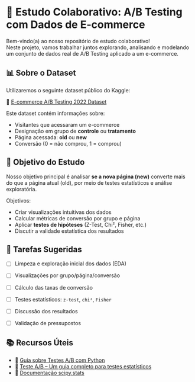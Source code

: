 # 🧪 Estudo Colaborativo: A/B Testing com Dados de E-commerce

Bem-vindo(a) ao nosso repositório de estudo colaborativo!  
Neste projeto, vamos trabalhar juntos explorando, analisando e modelando um conjunto de dados real de A/B Testing aplicado a um e-commerce.

## 📊 Sobre o Dataset

Utilizaremos o seguinte dataset público do Kaggle:

📌 [E-commerce A/B Testing 2022 Dataset](https://www.kaggle.com/datasets/putdejudomthai/ecommerce-ab-testing-2022-dataset1/data)

Este dataset contém informações sobre:
- Visitantes que acessaram um e-commerce
- Designação em grupo de **controle** ou **tratamento**
- Página acessada: **old** ou **new**
- Conversão (0 = não comprou, 1 = comprou)


## 🎯 Objetivo do Estudo

Nosso objetivo principal é analisar **se a nova página (new)** converte mais do que a página atual (old), por meio de testes estatísticos e análise exploratória.

Objetivos:
- Criar visualizações intuitivas dos dados
- Calcular métricas de conversão por grupo e página
- Aplicar **testes de hipóteses** (Z-Test, Chi², Fisher, etc.)
- Discutir a validade estatística dos resultados

## 📌 Tarefas Sugeridas

- [ ] Limpeza e exploração inicial dos dados (EDA)
- [ ] Visualizações por grupo/página/conversão
- [ ] Cálculo das taxas de conversão
- [ ] Testes estatísticos: `z-test`, `chi²`, `Fisher`
- [ ] Discussão dos resultados
- [ ] Validação de pressupostos


## 📚 Recursos Úteis

- 📘 [Guia sobre Testes A/B com Python](https://towardsdatascience.com/ab-testing-with-python-e5964dd66143)
- 📘 [Teste A/B – Um guia completo para testes estatísticos](https://towardsdatascience.com/a-b-testing-a-complete-guide-to-statistical-testing-e3f1db140499/)
- 📘 [Documentação scipy.stats](https://docs.scipy.org/doc/scipy/reference/stats.html)